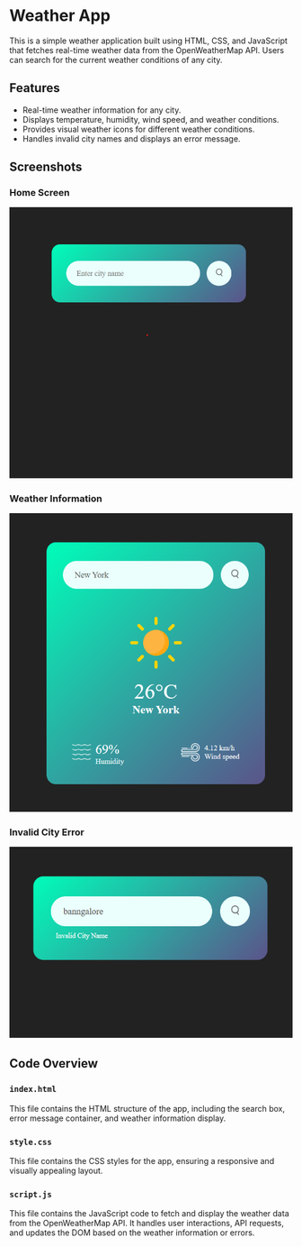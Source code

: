 # Weather App

This is a simple weather application built using HTML, CSS, and JavaScript that fetches real-time weather data from the OpenWeatherMap API. Users can search for the current weather conditions of any city.

## Features

- Real-time weather information for any city.
- Displays temperature, humidity, wind speed, and weather conditions.
- Provides visual weather icons for different weather conditions.
- Handles invalid city names and displays an error message.

## Screenshots

### Home Screen
![Home Screen](demo/home.png)

### Weather Information
![Weather Information](demo/weather-info.png)

### Invalid City Error
![Invalid City Error](demo/invalid-city-error.png)

## Code Overview

### `index.html`

This file contains the HTML structure of the app, including the search box, error message container, and weather information display.

### `style.css`

This file contains the CSS styles for the app, ensuring a responsive and visually appealing layout.

### `script.js`

This file contains the JavaScript code to fetch and display the weather data from the OpenWeatherMap API. It handles user interactions, API requests, and updates the DOM based on the weather information or errors.

